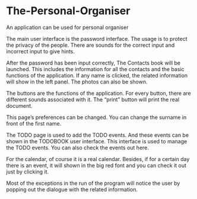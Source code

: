# The-Personal-Organiser
An application can be used for personal organiser

The main user interface is the password interface. The usage is to protect the privacy of the people. There are sounds for the correct input and incorrect input to give hints.

After the password has been input correctly, The Contacts book will be launched. This includes the information for all the contacts and the basic functions of the application. If any name is clicked, the related information will show in the left panel. The photos can also be shown.

The buttons are the functions of the application. For every button, there are different sounds associated with it. The “print” button will print the real document.

This page’s preferences can be changed. You can change the surname in front of the first name.

The TODO page is used to add the TODO events. And these events can be shown in the TODOBOOK user interface. This interface is used to manage the TODO events. You can also check the events out here.

For the calendar, of course it is a real calendar. Besides, if for a certain day there is an event, it will shown in the big red font and you can check it out just by clicking it.

Most of the exceptions in the run of the program will notice the user by popping out the dialogue with the related information.
